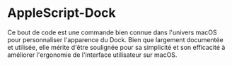 # AppleScript-Dock
Ce bout de code est une commande bien connue dans l'univers macOS pour personnaliser l'apparence du Dock. Bien que largement documentée et utilisée, elle mérite d'être soulignée pour sa simplicité et son efficacité à améliorer l'ergonomie de l'interface utilisateur sur macOS.
